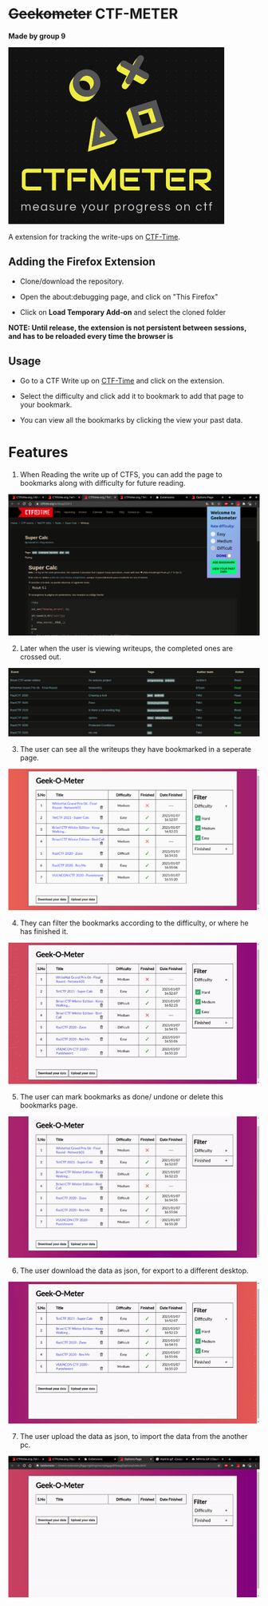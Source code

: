 # ~~Geekometer~~ CTF-METER
__Made by group 9__


![Logo](./Assets/logo.jpeg)

A extension for tracking the write-ups on [CTF-Time](https://ctftime.org/).

## Adding the Firefox Extension

- Clone/download the repository.

- Open the about:debugging page, and click on "This Firefox"

- Click on **Load Temporary Add-on** and select the cloned folder

**NOTE: Until release, the extension is not persistent between sessions, and has to be reloaded every time the browser is**

## Usage

- Go to a CTF Write up on [CTF-Time](https://ctftime.org/) and click on the extension.

- Select the difficulty and click add it to bookmark to add that page to your bookmark.
  
- You can view all the bookmarks by clicking the view your past data.

# Features

1. When Reading the write up of CTFS, you can add the page to bookmarks along with difficulty for future reading.

![image](./Assets/extension1.png)

2. Later when the user is viewing writeups, the completed ones are crossed out.
   
![image](./Assets/extension3.png)

3. The user can see all the writeups they have bookmarked in a seperate page.

![image](./Assets/view1.png)

4. They can filter the bookmarks according to the difficulty, or where he has finished it.

![image](./Assets/viewAll1.gif)

5. The user can mark bookmarks as done/ undone or delete this bookmarks page.

![image](./Assets/viewAll2.gif)

6. The user download the data as json, for export to a different desktop.

![image](./Assets/viewAll3.gif)

7. The user upload the data as json, to import the data from the another pc.

![image](./Assets/viewAll4.gif)
